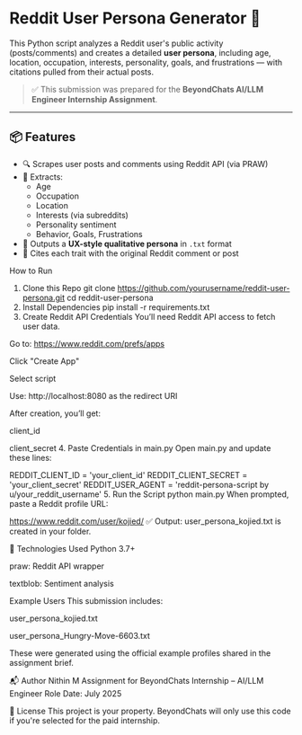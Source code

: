 # Reddit User Persona Generator 🧠

This Python script analyzes a Reddit user's public activity (posts/comments) and creates a detailed **user persona**, including age, location, occupation, interests, personality, goals, and frustrations — with citations pulled from their actual posts.

> ✅ This submission was prepared for the **BeyondChats AI/LLM Engineer Internship Assignment**.

---

## 📦 Features

- 🔍 Scrapes user posts and comments using Reddit API (via PRAW)
- 🧠 Extracts:
  - Age
  - Occupation
  - Location
  - Interests (via subreddits)
  - Personality sentiment
  - Behavior, Goals, Frustrations
- 📝 Outputs a **UX-style qualitative persona** in `.txt` format
- 📌 Cites each trait with the original Reddit comment or post

How to Run
1. Clone this Repo
git clone https://github.com/yourusername/reddit-user-persona.git
cd reddit-user-persona
2. Install Dependencies
pip install -r requirements.txt
3. Create Reddit API Credentials
You’ll need Reddit API access to fetch user data.

Go to: https://www.reddit.com/prefs/apps

Click "Create App"

Select script

Use: http://localhost:8080 as the redirect URI

After creation, you’ll get:

client_id

client_secret
4. Paste Credentials in main.py
Open main.py and update these lines:

REDDIT_CLIENT_ID = 'your_client_id'
REDDIT_CLIENT_SECRET = 'your_client_secret'
REDDIT_USER_AGENT = 'reddit-persona-script by u/your_reddit_username'
5. Run the Script
python main.py
When prompted, paste a Reddit profile URL:

https://www.reddit.com/user/kojied/
✅ Output: user_persona_kojied.txt is created in your folder.

🧠 Technologies Used
Python 3.7+

praw: Reddit API wrapper

textblob: Sentiment analysis

 Example Users
This submission includes:

user_persona_kojied.txt

user_persona_Hungry-Move-6603.txt

These were generated using the official example profiles shared in the assignment brief.

📬 Author
Nithin M
Assignment for BeyondChats Internship – AI/LLM Engineer Role
Date: July 2025

📜 License
This project is your property. BeyondChats will only use this code if you're selected for the paid internship.